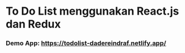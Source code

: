 # To Do List menggunakan React.js dan Redux
### Demo App: https://todolist-dadereindraf.netlify.app/